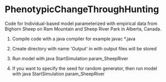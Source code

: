 # PhenotypicChangeThroughHunting
Code for Individual-based model parameterized with empirical data from Bighorn Sheep on Ram Mountain and Sheep River Park in Alberta, Canada.

1. Compile code with a java compiler for example
javac *.java

2. Create directory with name 'Output' in with output files will be stored

3. Run model with
java StartSimulation param_SheepRiver 

4. If you want to specify the seed for random generator, then run model with 
java StartSimulation param_SheepRiver <insert seed>
